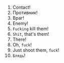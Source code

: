 1. Contact!
2. Противник!
3. Враг!
4. Enemy!
5. `Fucking` kill them!
6. `Shit`, that's them!
7. There!
8. Oh, `fuck`!
9. Just shoot them, `fuck`!
10. `Блядь`!